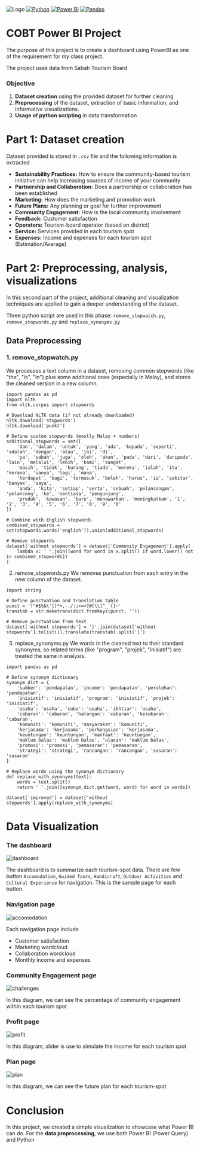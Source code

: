 
![Logo](images/bannercobt.png)
[![Python](https://img.shields.io/badge/Python-3776AB?logo=python&logoColor=fff)](#) [![Power BI](https://custom-icon-badges.demolab.com/badge/Power%20BI-F1C912?logo=power-bi&logoColor=fff)](#) [![Pandas](https://img.shields.io/badge/Pandas-150458?logo=pandas&logoColor=fff)](#)

# COBT Power BI Project

The purpose of this project is to create a dashboard using PowerBI as one of the requirement for my class project.

The project uses data from Sabah Tourism Board

### Objective
1. **Dataset creation** using the provided dataset for further cleaning 
2. **Preprocessing** of the dataset, extraction of basic information, and informative visualizations.
3. **Usage of python scripting** in data transformation

# Part 1: Dataset creation
Dataset provided is stored in ```.csv``` file and the following information is extracted

- **Sustainability Practices:** How to ensure the community-based tourism initiative can help increasing sources of income of your community
- **Partnership and Collaboration:** Does a partnership or collaboration has been established
- **Marketing:** How does the marketing and promotion work
- **Future Plans:** Any planning or goal for further improvement
- **Community Engagement:** How is the local community involvement
- **Feedback:** Customer satisfaction
- **Operators:** Tourism-board operator (based on district)
- **Service:** Services provided in each tourism spot
- **Expenses:** Income and expenses for each tourism spot (Estimation/Average)

# Part 2: Preprocessing, analysis, visualizations
In this second part of the project, additional cleaning and visualization techniques are applied to gain a deeper understanding of the dataset.

Three python script are used in this phase: ```remove_stopwatch.py```, ```remove_stopwords.py``` and ```replace_synonyms.py```

## Data Preprocessing
### 1. remove_stopwatch.py
We processes a text column in a dataset, removing common stopwords (like "the", "is", "in") plus some additional ones (especially in Malay), and stores the cleaned version in a new column.
```
import pandas as pd
import nltk
from nltk.corpus import stopwords

# Download NLTK data (if not already downloaded)
nltk.download('stopwords')
nltk.download('punkt')

# Define custom stopwords (mostly Malay + numbers)
additional_stopwords = set([
    'dan', 'dalam', 'untuk', 'yang', 'ada', 'kepada', 'seperti', 'adalah', 'dengan', 'atau', 'ini', 'di',
    'ya', 'sabah', 'juga', 'oleh', 'akan', 'pada', 'dari', 'daripada', 'lain', 'melalui', 'lebih', 'kami', 'sangat',
    'masih', 'tidak', 'kurang', 'tiada', 'mereka', 'ialah', 'itu', 'kerana', 'ianya', 'lagi', 'mana',
    'terdapat', 'bagi', 'termasuk', 'boleh', 'harus', 'ia', 'sekitar', 'banyak', 'saya',
    'anda', 'kita', 'setiap', 'serta', 'sebuah', 'pelancongan', 'pelancong', 'ke', 'sentiasa', 'pengunjung',
    'produk', 'kawasan', 'baru', 'menawarkan', 'meningkatkan', '1', '2', '3', '4', '5', '6', '7', '8', '9', '0'
])

# Combine with English stopwords
combined_stopwords = set(stopwords.words('english')).union(additional_stopwords)

# Remove stopwords
dataset['without stopwords'] = dataset['Community Engagement'].apply(
    lambda x: ' '.join([word for word in x.split() if word.lower() not in combined_stopwords])
)
```

2. remove_stopwords.py 
We removes punctuation from each entry in the new column of the dataset.
```
import string

# Define punctuation and translation table
punct = '!"#$%&\'()*+,-./:;<=>?@[\\]^_`{}~'
transtab = str.maketrans(dict.fromkeys(punct, ''))

# Remove punctuation from text
dataset['without stopwords'] = '|'.join(dataset['without stopwords'].tolist()).translate(transtab).split('|')

```


3. replace_synonyms.py 
We words in the cleaned text to their standard synonyms, so related terms (like "program", "projek", "inisiatif") are treated the same in analysis.
```
import pandas as pd

# Define synonym dictionary
synonym_dict = {
    'sumber': 'pendapatan', 'income': 'pendapatan', 'perolehan': 'pendapatan',
    'inisiatif': 'inisiatif', 'program': 'inisiatif', 'projek': 'inisiatif',
    'usaha': 'usaha', 'cuba': 'usaha', 'ikhtiar': 'usaha',
    'cabaran': 'cabaran', 'halangan': 'cabaran', 'kesukaran': 'cabaran',
    'komuniti': 'komuniti', 'masyarakat': 'komuniti',
    'kerjasama': 'kerjasama', 'perkongsian': 'kerjasama',
    'keuntungan': 'keuntungan', 'manfaat': 'keuntungan',
    'maklum balas': 'maklum balas', 'ulasan': 'maklum balas',
    'promosi': 'promosi', 'pemasaran': 'pemasaran',
    'strategi': 'strategi', 'rancangan': 'rancangan', 'sasaran': 'sasaran'
}

# Replace words using the synonym dictionary
def replace_with_synonyms(text):
    words = text.split()
    return ' '.join([synonym_dict.get(word, word) for word in words])

dataset['improved'] = dataset['without stopwords'].apply(replace_with_synonyms)

```

# Data Visualization
### The dashboard
![dashboard](images/Dashboard.png)

The dashboard is to summarize each tourism-spot data. 
There are few button ```Accomodation```, ```Guided Tours```, ```Handicraft```, ```Outdoor Activities``` and ```Cultural Experience``` for navigation. This is the sample page for each button.

### Navigation page
![accomodation](images/accomodation.png)

Each navigation page include
- Customer satisfaction
- Marketing wordcloud
- Collaboration wordcloud
- Monthly income and expenses

### Community Engagement page
![challenges](images/challenges.png)

In this diagram, we can see the percentage of community engagement within each tourism spot

### Profit page
![profit](images/profit.png)

In this diagram, slider is use to simulate the income for each tourism spot

### Plan page
![plan](images/plan.png)

In this diagram, we can see the future plan for each tourism-spot

# Conclusion

In this project, we created a simple visualization to showcase what Power BI can do. For the **data preprocessing**, we use both Power BI (Power Query) and Python
